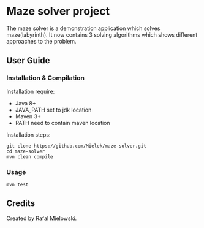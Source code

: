 # Maze solver project

The maze solver is a demonstration application which solves maze(labyrinth).
It now contains 3 solving algorithms which shows different approaches to the problem.

## User Guide

### Installation & Compilation
Installation require:
- Java 8+
- JAVA_PATH set to jdk location
- Maven 3+
- PATH need to contain maven location

Installation steps:
```
git clone https://github.com/Mielek/maze-solver.git
cd maze-solver
mvn clean compile
```

### Usage

```
mvn test
```

## Credits

Created by Rafal Mielowski.